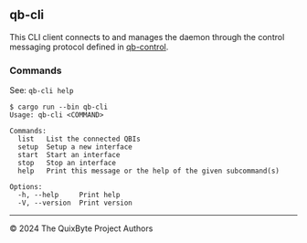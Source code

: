 ## qb-cli

This CLI client connects to and manages the daemon through
the control messaging protocol defined in [qb-control](../qb-control/).

### Commands

See: `qb-cli help`
```
$ cargo run --bin qb-cli
Usage: qb-cli <COMMAND>

Commands:
  list   List the connected QBIs
  setup  Setup a new interface
  start  Start an interface
  stop   Stop an interface
  help   Print this message or the help of the given subcommand(s)

Options:
  -h, --help     Print help
  -V, --version  Print version
```

----

&copy; 2024 The QuixByte Project Authors
